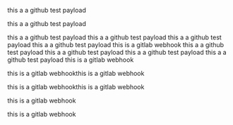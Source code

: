 this a a github test payload

this a a github test payload

this a a github test payload
this a a github test payload
this a a github test payload
this a a github test payload
this is a gitlab webhook
this a a github test payload
this a a github test payload
this a a github test payload
this a a github test payload
this is a gitlab webhook

this is a gitlab webhookthis is a gitlab webhook

this is a gitlab webhookthis is a gitlab webhook

this is a gitlab webhook

this is a gitlab webhook
